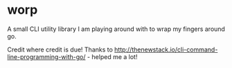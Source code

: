 # worp
A small CLI utility library I am playing around with to wrap my fingers around go.

Credit where credit is due!
Thanks to http://thenewstack.io/cli-command-line-programming-with-go/ - helped me a lot!
